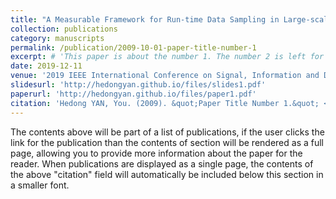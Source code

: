 ```yaml
---
title: "A Measurable Framework for Run-time Data Sampling in Large-scale Datacenter"
collection: publications
category: manuscripts
permalink: /publication/2009-10-01-paper-title-number-1
excerpt: # 'This paper is about the number 1. The number 2 is left for future work.' 
date: 2019-12-11
venue: '2019 IEEE International Conference on Signal, Information and Data Processing (ICSIDP)'
slidesurl: 'http://hedongyan.github.io/files/slides1.pdf'
paperurl: 'http://hedongyan.github.io/files/paper1.pdf'
citation: 'Hedong YAN, You. (2009). &quot;Paper Title Number 1.&quot; <i>Journal 1</i>. 1(1).'
---
```


The contents above will be part of a list of publications, if the user clicks the link for the publication than the contents of section will be rendered as a full page, allowing you to provide more information about the paper for the reader. When publications are displayed as a single page, the contents of the above "citation" field will automatically be included below this section in a smaller font.